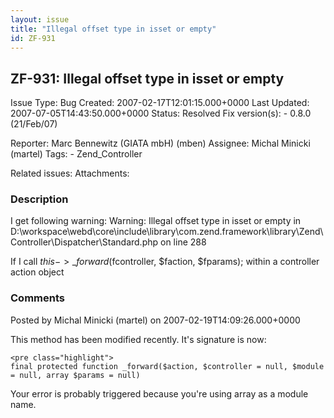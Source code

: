 ```yaml
---
layout: issue
title: "Illegal offset type in isset or empty"
id: ZF-931
---
```


ZF-931: Illegal offset type in isset or empty
---------------------------------------------

 Issue Type: Bug Created: 2007-02-17T12:01:15.000+0000 Last Updated: 2007-07-05T14:43:50.000+0000 Status: Resolved Fix version(s): - 0.8.0 (21/Feb/07)
 
 Reporter:  Marc Bennewitz (GIATA mbH) (mben)  Assignee:  Michal Minicki (martel)  Tags: - Zend\_Controller
 
 Related issues: 
 Attachments: 
### Description

I get following warning: Warning: Illegal offset type in isset or empty in D:\\workspace\\webd\\core\\include\\library\\com.zend.framework\\library\\Zend\\Controller\\Dispatcher\\Standard.php on line 288

If I call $this->\_forward($fcontroller, $faction, $fparams); within a controller action object

 

 

### Comments

Posted by Michal Minicki (martel) on 2007-02-19T14:09:26.000+0000

This method has been modified recently. It's signature is now:

 
    <pre class="highlight">
    final protected function _forward($action, $controller = null, $module = null, array $params = null)


Your error is probably triggered because you're using array as a module name.

 

 